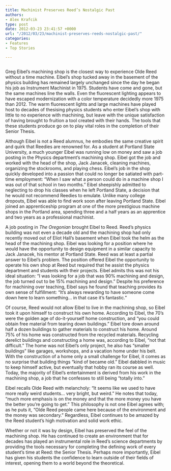 ```yaml
---
title: Machinist Preserves Reed’s Nostalgic Past
authors:
- Alex Krafcik
type: post
date: 2012-03-23 23:41:57 +0000
url: "/2012/03/23/machinist-preserves-reeds-nostalgic-past/"
categories:
- Features
- Top Stories

---
```

<a href="http://www.reedquest.org/2012/03/machinist-preserves-reeds-nostalgic-past/img_1097slider/" rel="attachment wp-att-1441"><img class="aligncenter size-full wp-image-1441" title="Eibel" src="https://i2.wp.com/www.reedquest.org/wp-content/uploads/2012/03/IMG_1097slider.jpg?resize=770%2C430" alt="" data-recalc-dims="1" /></a>

Greg Eibel’s machining shop is the closest way to experience Olde Reed without a time machine. Eibel’s shop tucked away in the basement of the physics building has remained largely unchanged since the day he began his job as Instrument Machinist in 1975. Students have come and gone, but the same machines line the walls. Even the fluorescent lighting appears to have escaped modernization with a color temperature decidedly more 1975 than 2012. The warm fluorescent lights and large machines have played host to decades of thesising physics students who enter Eibel’s shop with little to no experience with machining, but leave with the unique satisfaction of having brought to fruition a tool created with their hands. The tools that these students produce go on to play vital roles in the completion of their Senior Thesis.

Although Eibel is not a Reed alumnus, he embodies the same creative spirit and quirk that Reedies are renowned for. As a student at Portland State University, a much younger Eibel was running low on money and saw a job posting in the Physics department’s machining shop. Eibel got the job and worked with the head of the shop, Jack Janacek, cleaning machines, organizing the stockrooms, and playing chess. Eibel’s job in the shop quickly developed into a passion that could no longer be satiated with part-time employment: “When I saw what a person could do in a machine shop I was out of that school in two months.” Eibel sheepishly admitted to neglecting to drop his classes when he left Portland State, a decision that he would not recommend Reedies to emulate. Unlike many college dropouts, Eibel was able to find work soon after leaving Portland State. Eibel joined an apprenticeship program at one of the more prestigious machine shops in the Portland area, spending three and a half years as an apprentice and two years as a professional machinist.

A job posting in _The Oregonian_ brought Eibel to Reed. Reed’s physics building was not even a decade old and the machining shop had only recently moved out of Eliot Hall’s basement when Eibel took the helm as the head of the machining shop. Eibel was looking for a position where he would have the opportunity to design equipment in a similar capacity to Jack Janacek, his mentor at Portland State. Reed was at least a partial answer to Eibel’s problem. The position offered Eibel the opportunity to operate his own shop at Reed but required that he assist the physics department and students with their projects. Eibel admits this was not his ideal situation: “I was looking for a job that was 90% machining and design, the job turned out to be 15% machining and design.” Despite his preference for machining over teaching, Eibel says he found that teaching provides its own sense of fulfillment: “It’s always rewarding to have someone come down here to learn something… in that case it’s fantastic.”

Of course, Reed would not allow Eibel to live in the machining shop, so Eibel took it upon himself to construct his own home. According to Eibel, the 70’s were the golden age of do-it-yourself home construction, and “you could obtain free material from tearing down buildings.” Eibel tore down around half a dozen buildings to gather materials to construct his home. Around 75% of his home was constructed from the recycled materials. Recycling derelict buildings and constructing a home was, according to Eibel, “not that difficult.” The home was not Eibel’s only project, he also has “smaller buildings” like garages, workshops, and a vacation home under his belt. With the construction of a home only a small challenge for Eibel, it comes as no surprise that building things “kind of became old.” Eibel dabbled in music to keep himself active, but eventually that hobby ran its course as well. Today, the majority of Eibel’s entertainment is derived from his work in the machining shop, a job that he confesses to still being “totally into.”

Eibel recalls Olde Reed with melancholy: “It seems like we used to have more really weird students&#8230; very bright, but weird.” He notes that today, “much more emphasis is on the money and that the more money you have the better you’re going to get.” This philosophy is not one Eibel agrees with; as he puts it, “Olde Reed people came here because of the environment and the money was secondary.” Regardless, Eibel continues to be amazed by the Reed student’s high motivation and solid work ethic.

Whether or not it was by design, Eibel has preserved the feel of the machining shop. He has continued to create an environment that for decades has played an instrumental role in Reed’s science departments by providing the tools necessary for completing the defining work of every student’s time at Reed: the Senior Thesis. Perhaps more importantly, Eibel has given his students the confidence to learn outside of their fields of interest, opening them to a world beyond the theoretical.